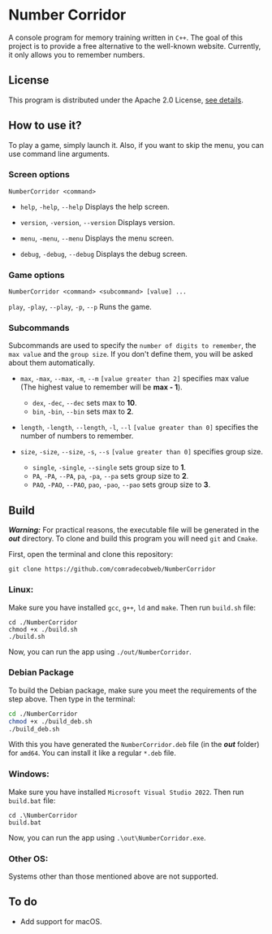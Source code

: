 # Number Corridor


A console program for memory training written in `C++`. The goal of this project is to provide a free 
alternative to the well-known website. Currently, it only allows you to remember numbers.


## License


This program is distributed under the Apache 2.0 License, [see details](LICENSE.md).


## How to use it?

To play a game, simply launch it. Also, if you want to skip the menu, you can use command line arguments.


### Screen options

```
NumberCorridor <command>
```

* `help`, `-help`, `--help`
Displays the help screen.

* `version`, `-version`, `--version`
Displays version.

* `menu`, `-menu`, `--menu`
Displays the menu screen.

* `debug`, `-debug`, `--debug`
Displays the debug screen.

### Game options

```
NumberCorridor <command> <subcommand> [value] ...
```


`play`, `-play`, `--play`, `-p`, `--p` Runs the game.


### Subcommands

Subcommands are used to specify the `number of digits to remember`, the `max value` and the `group size`. If you don't 
define them, you will be asked about them automatically.

*  `max`, `-max`, `--max`, `-m`, `--m` `[value greater than 2]` specifies max value (The highest value to remember will
be **max - 1**).

    * `dex`, `-dec`, `--dec` sets max to **10**.
    * `bin`, `-bin`, `--bin` sets max to **2**.


*  `length`, `-length`, `--length`, `-l`, `--l` `[value greater than 0]` specifies the number of numbers to remember.


*  `size`, `-size`, `--size`, `-s`, `--s` `[value greater than 0]` specifies group size.
    * `single`, `-single`, `--single` sets group size to **1**.
    * `PA`, `-PA`, `--PA`, `pa`, `-pa`, `--pa` sets group size to **2**.
    * `PAO`, `-PAO`, `--PAO`, `pao`, `-pao`, `--pao` sets group size to **3**.


## Build


***Warning:***
For practical reasons, the executable file will be generated in the ***out*** directory.
To clone and build this program you will need `git` and `Cmake`.

First, open the terminal and clone this repository:


`git clone https://github.com/comradecobweb/NumberCorridor`


### Linux:


Make sure you have installed `gcc`, `g++`, `ld` and `make`.
Then run `build.sh` file:

```shell
cd ./NumberCorridor
chmod +x ./build.sh
./build.sh
```

Now, you can run the app using `./out/NumberCorridor`.


### Debian Package


To build the Debian package, make sure you meet the requirements of the step above. Then type in the terminal:

```sh
cd ./NumberCorridor
chmod +x ./build_deb.sh
./build_deb.sh
```

With this you have generated the `NumberCorridor.deb` file (in the ***out*** folder) for `amd64`. You can install it like
a regular `*.deb` file.


### Windows:


Make sure you have installed `Microsoft Visual Studio 2022`. Then run `build.bat` file:

```shell
cd .\NumberCorridor
build.bat
```

Now, you can run the app using `.\out\NumberCorridor.exe`.


### Other OS:


Systems other than those mentioned above are not supported.


## To do


- Add support for macOS.
